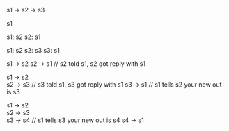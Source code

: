 s1 -> s2 -> s3

s1


s1: s2
s2: s1

s1: s2
s2: s3
s3: s1


s1 -> s2 
s2 -> s1        // s2 told s1, s2 got reply with s1


s1 -> s2        
s2 -> s3       // s3 told s1, s3 got reply with s1
s3 -> s1       // s1 tells s2 your new out is s3

s1 -> s2        
s2 -> s3       
s3 -> s4       // s1 tells s3 your new out is s4
s4 -> s1      

